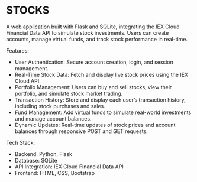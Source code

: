 # STOCKS
A web application built with Flask and SQLite, integrating the IEX Cloud Financial Data API to simulate stock investments. Users can create accounts, manage virtual funds, and track stock performance in real-time.

Features:

- User Authentication: Secure account creation, login, and session management.
- Real-Time Stock Data: Fetch and display live stock prices using the IEX Cloud API.
- Portfolio Management: Users can buy and sell stocks, view their portfolio, and simulate stock market trading.
- Transaction History: Store and display each user’s transaction history, including stock purchases and sales.
- Fund Management: Add virtual funds to simulate real-world investments and manage account balances.
- Dynamic Updates: Real-time updates of stock prices and account balances through responsive POST and GET requests.
  
Tech Stack:
- Backend: Python, Flask
- Database: SQLite
- API Integration: IEX Cloud Financial Data API
- Frontend: HTML, CSS, Bootstrap
